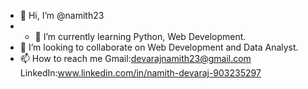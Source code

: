 - 👋 Hi, I’m @namith23
- - 🌱 I’m currently learning Python, Web Development.
- 💞️ I’m looking to collaborate on Web Development and Data Analyst.
- 📫 How to reach me Gmail:devarajnamith23@gmail.com
                     LinkedIn:www.linkedin.com/in/namith-devaraj-903235297

<!---
namith23/namith23 is a ✨ special ✨ repository because its `README.md` (this file) appears on your GitHub profile.
You can click the Preview link to take a look at your changes.
--->
